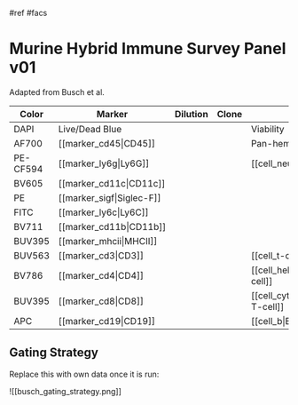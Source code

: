 #ref #facs

# Murine Hybrid Immune Survey Panel v01

Adapted from Busch et al.

| Color       | Marker                        | Dilution | Clone | Purpose                                | FMO |
| ----------- | ----------------------------- | -------- | ----- | -------------------------------------- | --- |
| DAPI        | Live/Dead Blue                |          |       | Viability                              |     |
| AF700       | [[marker_cd45\|CD45]]         |          |       | Pan-hematopoietic                       | X   |
| PE-CF594    | [[marker_ly6g\|Ly6G]]     |          |       | [[cell_neutrophil\|Neutrophil]]        |     |
| BV605       | [[marker_cd11c\|CD11c]]   |          |       |                                        |     |
| PE          | [[marker_sigf\|Siglec-F]] |          |       |                                        |     |
| FITC        | [[marker_ly6c\|Ly6C]]     |          |       |                                        |     |
| BV711       | [[marker_cd11b\|CD11b]]       |          |       |                                        |     |
| BUV395      | [[marker_mhcii\|MHCII]]   |          |       |                                        | X   |
| BUV563      | [[marker_cd3\|CD3]]       |          |       | [[cell_t-cell\|T-cell]]                |     |
| BV786       | [[marker_cd4\|CD4]]           |          |       | [[cell_helper-t\|Helper T-cell]]       |     |
| BUV395 | [[marker_cd8\|CD8]]           |          |       | [[cell_cytotoxic-t\|Cytotoxic T-cell]] |     |
| APC         | [[marker_cd19\|CD19]]     |          |       | [[cell_b\|B-cell]]                                 |     |

## Gating Strategy
Replace this with own data once it is run:

![[busch_gating_strategy.png]]